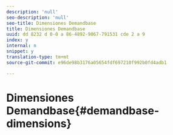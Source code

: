 ```yaml
---
description: 'null'
seo-description: 'null'
seo-title: Dimensiones Demandbase
title: Dimensiones Demandbase
uuid: dd 8232 d 0-0 a 86-4892-9067-791531 cde 2 a 9
index: y
internal: n
snippet: y
translation-type: tm+mt
source-git-commit: e96de98b3176a05654fdf697210f992b0fd4adb1

---
```



# Dimensiones Demandbase{#demandbase-dimensions}

